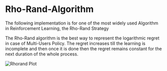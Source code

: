 # Rho-Rand-Algorithm

The following implementation is for one of the most widely used Algorithm in Reinforcement Learning, the Rho-Rand Strategy

The Rho-Rand algorithm is the best way to represent the logarithmic regret in case of Multi-Users Policy. The regret increases till the learning is incomplete and
then once it is done then the regret remains constant for the next duration of the whole process.

![Rhorand Plot](https://user-images.githubusercontent.com/86065780/179477468-91e17e05-8be4-4a44-ab8c-e5043d02a077.jpg)
